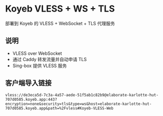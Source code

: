 # Koyeb VLESS + WS + TLS

部署到 Koyeb 的 VLESS + WebSocket + TLS 代理服务

## 说明

- VLESS over WebSocket
- 通过 Caddy 转发流量并自动申请 TLS
- Sing-box 提供 VLESS 服务

## 客户端导入链接

```
vless://de3eca5d-7c3a-4a57-aede-51f5ab1c82b9@elaborate-karlotte-hut-707d0585.koyeb.app:443?encryption=none&security=tls&type=ws&host=elaborate-karlotte-hut-707d0585.koyeb.app&path=%2Fvless#Koyeb-VLESS-Web
```